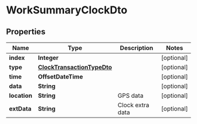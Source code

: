 

# WorkSummaryClockDto


## Properties

| Name | Type | Description | Notes |
|------------ | ------------- | ------------- | -------------|
|**index** | **Integer** |  |  [optional] |
|**type** | [**ClockTransactionTypeDto**](ClockTransactionTypeDto.md) |  |  [optional] |
|**time** | **OffsetDateTime** |  |  [optional] |
|**data** | **String** |  |  [optional] |
|**location** | **String** | GPS data |  [optional] |
|**extData** | **String** | Clock extra data |  [optional] |




